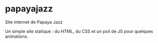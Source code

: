# papayajazz
Site internet de Papaya Jazz

Un simple site statique : du HTML, du CSS et un poil de JS pour quelques animations.
